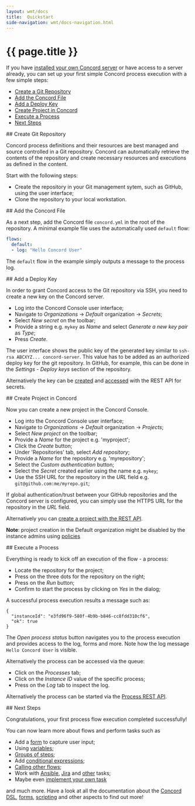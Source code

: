 ```yaml
---
layout: wmt/docs
title:  Quickstart
side-navigation: wmt/docs-navigation.html
---
```


# {{ page.title }}

If you have [installed your own Concord server](./installation.html) or have
access to a server already, you can set up your first simple Concord process
execution with a few simple steps:

- [Create a Git Repository](#create-repository)
- [Add the Concord File](#add-concord-file)
- [Add a Deploy Key](#add-deploy-key)
- [Create Project in Concord](#create-project)
- [Execute a Process](#execute-process)
- [Next Steps](#next-steps)

<a name="create-repository"/>
## Create Git Repository

Concord process definitions and their resources are best managed and source
controlled in a Git repository. Concord can automatically retrieve the contents
of the repository and create necessary resources and executions as defined in
the content.

Start with the following steps:

- Create the repository in your Git management sytem, such as GitHub, using the
  user interface;
- Clone the repository to your local workstation.

<a name="add-concord-file"/>
## Add the Concord File

As a next step, add the Concord file `concord.yml` in the root of the repository.
A minimal example file uses the automatically used `default` flow:

```yaml
flows:
  default:
  - log: "Hello Concord User"
```

The `default` flow in the example simply outputs a message to the process log.

<a name="add-deploy-key"/>
## Add a Deploy Key

In order to grant Concord access to the Git repository via SSH, you need to
create a new key on the Concord server.

- Log into the Concord Console user interface;
- Navigate to _Organizations_ &rarr; _Default_ organization &rarr; _Secrets_;
- Select _New secret_ on the toolbar;
- Provide a string e.g. `mykey` as _Name_ and select _Generate a new key pair_ as _Type_;
- Press _Create_.

The user interface shows the public key of the generated key similar to
`ssh-rsa ABCXYZ... concord-server`. This value has to be added as an authorized deploy
key for the git repository. In GitHub, for example, this can be done in the
_Settings - Deploy keys_ section of the repository.

Alternatively the key can be
[created](../api/secret.html#create-secret) and
[accessed](../api/secret.html#get-key) with the REST API for secrets.


<a name="create-project"/>
## Create Project in Concord

Now you can create a new project in the Concord Console.

- Log into the Concord Console user interface;
- Navigate to _Organizations_ &rarr; _Default_ organization &rarr; _Projects_;
- Select _New project_ on the toolbar;
- Provide a _Name_ for the project e.g. 'myproject';
- Click the _Create_ button;
- Under 'Repositories' tab, select _Add repository_;
- Provide a _Name_ for the repository e.g. 'myrepository';
- Select the _Custom authentication_ button;
- Select the _Secret_ created earlier using the name e.g. `mykey`;
- Use the SSH URL for the repository in the _URL_ field e.g. `git@github.com:me/myrepo.git`;

If global authentication/trust between your GitHub repositories and the Concord
server is configured, you can simply use the HTTPS URL for the repository in the
_URL_ field.

Alternatively you can
[create a project with the REST API](../api/project.html#createproject).

**Note**: project creation in the Default organization might be disabled by
the instance admins using [policies](./policies.html#entity-rule)

<a name="execute-process"/>
## Execute a Process

Everything is ready to kick off an execution of the flow - a process:

- Locate the repository for the project;
- Press on the three dots for the repository on the right;
- Press on the _Run_ button;
- Confirm to start the process by clicking on _Yes_ in the dialog;

A successful process execution results a message such as:

```
{
  "instanceId": "e3fd96f9-580f-4b9b-b846-cc8fdd310cf6",
  "ok": true
}
```

The _Open process status_ button navigates you to the process execution and
provides access to the log, forms and more. Note how the log message
`Hello Concord User` is visible.

Alternatively the process can be accessed via the queue:

- Click on the _Processes_ tab;
- Click on the _Instance ID_ value of the specific process;
- Press on the _Log_ tab to inspect the log.

Alternatively the process can be started via the
[Process REST API](../api/process.html).

<a name="next-steps"/>
## Next Steps

Congratulations, your first process flow execution completed successfully!

You can now learn more about flows and perform tasks such as

- Add a [form](./forms.html) to capture user input;
- Using [variables](./concord-dsl.html#setting-variables);
- [Groups of steps](./concord-dsl.html#groups-of-steps);
- Add [conditional expressions](./concord-dsl.html#conditional-expressions);
- [Calling other flows](./concord-dsl.html#calling-other-flows);
- Work with [Ansible](../plugins/ansible.html), [Jira](../plugins/jira.html) and [other](../plugins/) tasks;
- Maybe even [implement your own task](./tasks.html#create-task)

and much more. Have a look at all the documentation about the
[Concord DSL](./concord-dsl.html), [forms](./forms.html),
[scripting](./scripting.html) and other aspects to find out more!
